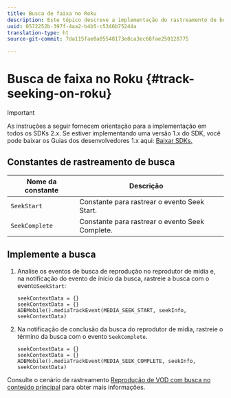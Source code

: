 ```yaml
---
title: Busca de faixa no Roku
description: Este tópico descreve a implementação do rastreamento de busca usando o SDK do Media no Roku.
uuid: 0572252b-397f-4aa2-b4b5-c5346b75244a
translation-type: ht
source-git-commit: 7da115fae0a05548173e8ca3ec68fae250128775

---
```



# Busca de faixa no Roku {#track-seeking-on-roku}

>[!IMPORTANT]
>
>As instruções a seguir fornecem orientação para a implementação em todos os SDKs 2.x. Se estiver implementando uma versão 1.x do SDK, você pode baixar os Guias dos desenvolvedores 1.x aqui: [Baixar SDKs.](/help/sdk-implement/download-sdks.md)

## Constantes de rastreamento de busca

| Nome da constante | Descrição     |
|---|---|
| `SeekStart` | Constante para rastrear o evento Seek Start. |
| `SeekComplete` | Constante para rastrear o evento Seek Complete. |

## Implemente a busca

1. Analise os eventos de busca de reprodução no reprodutor de mídia e, na notificação do evento de início da busca, rastreie a busca com o evento`SeekStart`:

   ```
   seekContextData = {}
   seekContextData = {}
   ADBMobile().mediaTrackEvent(MEDIA_SEEK_START, seekInfo, seekContextData)
   ```

1. Na notificação de conclusão da busca do reprodutor de mídia, rastreie o término da busca com o evento `SeekComplete`.

   ```
   seekContextData = {}
   seekContextData = {}
   ADBMobile().mediaTrackEvent(MEDIA_SEEK_COMPLETE, seekInfo, seekContextData)
   ```

Consulte o cenário de rastreamento [Reprodução de VOD com busca no conteúdo principal](/help/sdk-implement/tracking-scenarios/vod-seeking.md) para obter mais informações.
